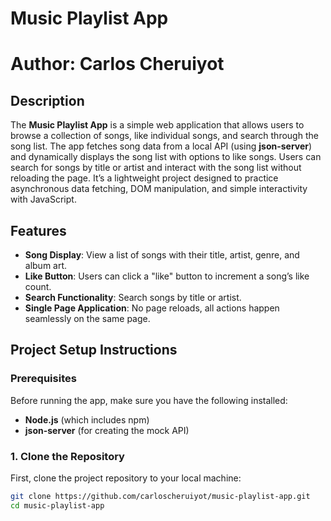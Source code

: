 # Music Playlist App

# Author: Carlos Cheruiyot

## Description

The **Music Playlist App** is a simple web application that allows users to browse a collection of songs, like individual songs, and search through the song list. The app fetches song data from a local API (using **json-server**) and dynamically displays the song list with options to like songs. Users can search for songs by title or artist and interact with the song list without reloading the page. It’s a lightweight project designed to practice asynchronous data fetching, DOM manipulation, and simple interactivity with JavaScript.

## Features

- **Song Display**: View a list of songs with their title, artist, genre, and album art.
- **Like Button**: Users can click a "like" button to increment a song’s like count.
- **Search Functionality**: Search songs by title or artist.
- **Single Page Application**: No page reloads, all actions happen seamlessly on the same page.

## Project Setup Instructions

### Prerequisites
Before running the app, make sure you have the following installed:

- **Node.js** (which includes npm)
- **json-server** (for creating the mock API)
  
### 1. Clone the Repository
First, clone the project repository to your local machine:

```bash
git clone https://github.com/carloscheruiyot/music-playlist-app.git
cd music-playlist-app
